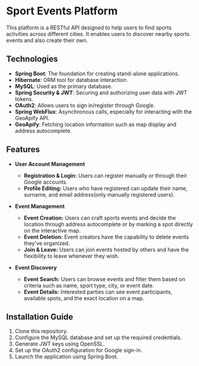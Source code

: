 # Sport Events Platform

This platform is a RESTful API designed to help users to find sports activities across different cities. It enables users to discover nearby sports events and also create their own.

## Technologies
- **Spring Boot**: The foundation for creating stand-alone applications.
- **Hibernate**: ORM tool for database interaction.
- **MySQL**: Used as the primary database.
- **Spring Security & JWT**: Securing and authorizing user data with JWT tokens.
- **OAuth2**: Allows users to sign in/register through Google.
- **Spring WebFlux**: Asynchronous calls, especially for interacting with the GeoApify API.
- **GeoApify**: Fetching location information such as map display and address autocomplete.

## Features

- **User Account Management**
  - **Registration & Login:** Users can register manually or through their Google accounts.
  - **Profile Editing:** Users who have registered can update their name, surname, and email address(only manually registered users).

- **Event Management**
  - **Event Creation:** Users can craft sports events and decide the location through address autocomplete or by marking a spot directly on the interactive map.
  - **Event Deletion:** Event creators have the capability to delete events they've organized.
  - **Join & Leave:** Users can join events hosted by others and have the flexibility to leave whenever they wish.

- **Event Discovery**
  - **Event Search:** Users can browse events and filter them based on criteria such as name, sport type, city, or event date.
  - **Event Details:** Interested parties can see event participants, available spots, and the exact location on a map.

## Installation Guide
1. Clone this repository.
2. Configure the MySQL database and set up the required credentials.
3. Generate JWT keys using OpenSSL.
4. Set up the OAuth2 configuration for Google sign-in.
5. Launch the application using Spring Boot.
